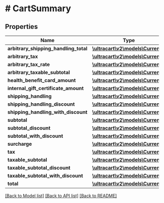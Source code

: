 # # CartSummary

## Properties

Name | Type | Description | Notes
------------ | ------------- | ------------- | -------------
**arbitrary_shipping_handling_total** | [**\ultracart\v2\models\Currency**](Currency.md) |  | [optional]
**arbitrary_tax** | [**\ultracart\v2\models\Currency**](Currency.md) |  | [optional]
**arbitrary_tax_rate** | [**\ultracart\v2\models\Currency**](Currency.md) |  | [optional]
**arbitrary_taxable_subtotal** | [**\ultracart\v2\models\Currency**](Currency.md) |  | [optional]
**health_benefit_card_amount** | [**\ultracart\v2\models\Currency**](Currency.md) |  | [optional]
**internal_gift_certificate_amount** | [**\ultracart\v2\models\Currency**](Currency.md) |  | [optional]
**shipping_handling** | [**\ultracart\v2\models\Currency**](Currency.md) |  | [optional]
**shipping_handling_discount** | [**\ultracart\v2\models\Currency**](Currency.md) |  | [optional]
**shipping_handling_with_discount** | [**\ultracart\v2\models\Currency**](Currency.md) |  | [optional]
**subtotal** | [**\ultracart\v2\models\Currency**](Currency.md) |  | [optional]
**subtotal_discount** | [**\ultracart\v2\models\Currency**](Currency.md) |  | [optional]
**subtotal_with_discount** | [**\ultracart\v2\models\Currency**](Currency.md) |  | [optional]
**surcharge** | [**\ultracart\v2\models\Currency**](Currency.md) |  | [optional]
**tax** | [**\ultracart\v2\models\Currency**](Currency.md) |  | [optional]
**taxable_subtotal** | [**\ultracart\v2\models\Currency**](Currency.md) |  | [optional]
**taxable_subtotal_discount** | [**\ultracart\v2\models\Currency**](Currency.md) |  | [optional]
**taxable_subtotal_with_discount** | [**\ultracart\v2\models\Currency**](Currency.md) |  | [optional]
**total** | [**\ultracart\v2\models\Currency**](Currency.md) |  | [optional]

[[Back to Model list]](../../README.md#models) [[Back to API list]](../../README.md#endpoints) [[Back to README]](../../README.md)
